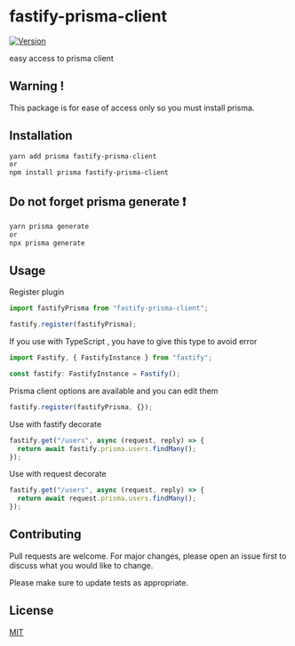 # fastify-prisma-client

[![Version](https://img.shields.io/npm/v/fastify-prisma-client.svg)](https://www.npmjs.com/package/fastify-prisma-client)

easy access to prisma client

## Warning !

This package is for ease of access only so you must install prisma.

## Installation

```bash
yarn add prisma fastify-prisma-client
or
npm install prisma fastify-prisma-client
```

## Do not forget prisma generate ❗

```bash
yarn prisma generate
or
npx prisma generate
```

## Usage

Register plugin

```js
import fastifyPrisma from "fastify-prisma-client";

fastify.register(fastifyPrisma);
```

If you use with TypeScript , you have to give this type to avoid error

```js
import Fastify, { FastifyInstance } from "fastify";

const fastify: FastifyInstance = Fastify();
```

Prisma client options are available and you can edit them

```js
fastify.register(fastifyPrisma, {});
```

Use with fastify decorate

```js
fastify.get("/users", async (request, reply) => {
  return await fastify.prisma.users.findMany();
});
```

Use with request decorate

```js
fastify.get("/users", async (request, reply) => {
  return await request.prisma.users.findMany();
});
```

## Contributing

Pull requests are welcome. For major changes, please open an issue first to discuss what you would like to change.

Please make sure to update tests as appropriate.

## License

[MIT](https://choosealicense.com/licenses/mit/)
